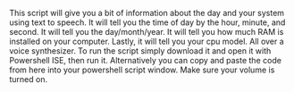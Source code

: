 This script will give you a bit of information about the day and your system using text to speech.
It will tell you the time of day by the hour, minute, and second. 
It will tell you the day/month/year. 
It will tell you how much RAM is installed on your computer. 
Lastly, it will tell you your cpu model. All over a voice synthesizer.
To run the script simply download it and open it with Powershell ISE, then run it.
Alternatively you can copy and paste the code from here into your powershell script window.
Make sure your volume is turned on.
